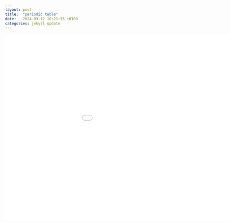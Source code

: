```yaml
---
layout: post
title:  "periodic table"
date:   2024-03-12 10:21:33 +0100
categories: jekyll update
---
```


<embed 
       type="text/html" 
       src="Figures\periodic.html"
       width="1100"
       height="600"
       >
</embed>